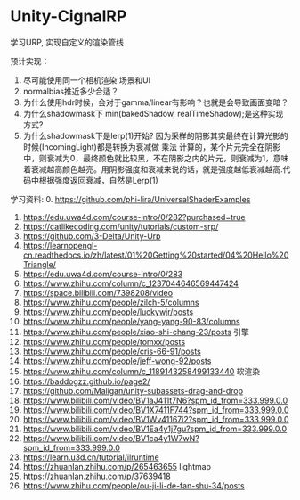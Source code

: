 # Unity-CignalRP
学习URP, 实现自定义的渲染管线

预计实现：
1. 尽可能使用同一个相机渲染 场景和UI
2. normalbias推近多少合适？
3. 为什么使用hdr时候，会对于gamma/linear有影响？也就是会导致画面变暗？
4. 为什么shadowmask下 min(bakedShadow, realTimeShadow);是这种实现方式?
5. 为什么shadowmask下是lerp(1)开始? 因为采样的阴影其实最终在计算光影的时候(IncomingLight)都是转换为衰减做 乘法 计算的，某个片元完全在阴影中，则衰减为0，最终颜色就比较黑，不在阴影之内的片元，则衰减为1，意味着衰减越高颜色越亮。用阴影强度和衰减来说的话，就是强度越低衰减越高.代码中根据强度返回衰减，自然是Lerp(1)


学习资料:
0. https://github.com/phi-lira/UniversalShaderExamples
1. https://edu.uwa4d.com/course-intro/0/282?purchased=true 
2. https://catlikecoding.com/unity/tutorials/custom-srp/ 
3. https://github.com/3-Delta/Unity-Urp 
4. https://learnopengl-cn.readthedocs.io/zh/latest/01%20Getting%20started/04%20Hello%20Triangle/
5. https://edu.uwa4d.com/course-intro/0/283
6. https://www.zhihu.com/column/c_1237044646569447424
7. https://space.bilibili.com/7398208/video
8. https://www.zhihu.com/people/zilch-5/columns
9. https://www.zhihu.com/people/luckywjr/posts
10. https://www.zhihu.com/people/yang-yang-90-83/columns
11. https://www.zhihu.com/people/xiao-shi-chang-23/posts 引擎
12. https://www.zhihu.com/people/tomxx/posts
13. https://www.zhihu.com/people/cris-66-91/posts
14. https://www.zhihu.com/people/jeff-wong-92/posts
15. https://www.zhihu.com/column/c_1189143258499133440 软渲染
16. https://baddogzz.github.io/page2/
17. https://github.com/Maligan/unity-subassets-drag-and-drop
18. https://www.bilibili.com/video/BV1aJ411t7N6?spm_id_from=333.999.0.0
19. https://www.bilibili.com/video/BV1X7411F744?spm_id_from=333.999.0.0
20. https://www.bilibili.com/video/BV1Wv41167i2?spm_id_from=333.999.0.0
21. https://www.bilibili.com/video/BV1Ea4y1j7gu?spm_id_from=333.999.0.0
22. https://www.bilibili.com/video/BV1ca4y1W7wN?spm_id_from=333.999.0.0
23. https://learn.u3d.cn/tutorial/ilruntime
24. https://zhuanlan.zhihu.com/p/265463655 lightmap
25. https://zhuanlan.zhihu.com/p/37639418
26. https://www.zhihu.com/people/ou-ji-li-de-fan-shu-34/posts
